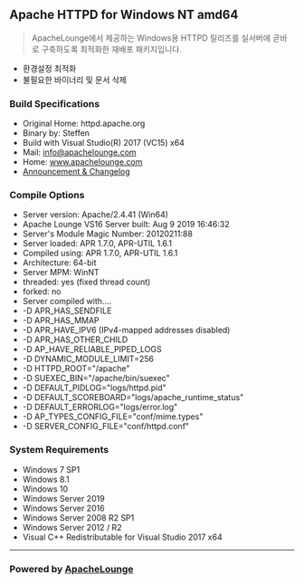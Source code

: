 ## Apache HTTPD for Windows NT amd64
> ApacheLounge에서 제공하는 Windows용 HTTPD 릴리즈를 실서버에 곧바로 구축하도록 최적화한 재배포 패키지입니다.
* 환경설정 최적화
* 불필요한 바이너리 및 문서 삭제
### Build Specifications
* Original Home: httpd.apache.org
* Binary by: Steffen
* Build with Visual Studio(R) 2017 (VC15) x64
* Mail: info@apachelounge.com
* Home: www.apachelounge.com
* [Announcement & Changelog](https://www.apachelounge.com/viewtopic.php?p=38419)
### Compile Options
* Server version: Apache/2.4.41 (Win64)
* Apache Lounge VS16 Server built:   Aug  9 2019 16:46:32
* Server's Module Magic Number: 20120211:88
* Server loaded:  APR 1.7.0, APR-UTIL 1.6.1
* Compiled using: APR 1.7.0, APR-UTIL 1.6.1
* Architecture:   64-bit
* Server MPM:     WinNT
* threaded:     yes (fixed thread count)
* forked:     no
* Server compiled with....
*  -D APR_HAS_SENDFILE
*  -D APR_HAS_MMAP
*  -D APR_HAVE_IPV6 (IPv4-mapped addresses disabled)
*  -D APR_HAS_OTHER_CHILD
*  -D AP_HAVE_RELIABLE_PIPED_LOGS
*  -D DYNAMIC_MODULE_LIMIT=256
*  -D HTTPD_ROOT="/apache"
*  -D SUEXEC_BIN="/apache/bin/suexec"
*  -D DEFAULT_PIDLOG="logs/httpd.pid"
*  -D DEFAULT_SCOREBOARD="logs/apache_runtime_status"
*  -D DEFAULT_ERRORLOG="logs/error.log"
*  -D AP_TYPES_CONFIG_FILE="conf/mime.types"
*  -D SERVER_CONFIG_FILE="conf/httpd.conf"
### System Requirements
* Windows 7 SP1
* Windows 8.1
* Windows 10
* Windows Server 2019
* Windows Server 2016
* Windows Server 2008 R2 SP1
* Windows Server 2012 / R2
* Visual C++ Redistributable for Visual Studio 2017 x64
---
### Powered by [ApacheLounge](https://apachelounge.com)